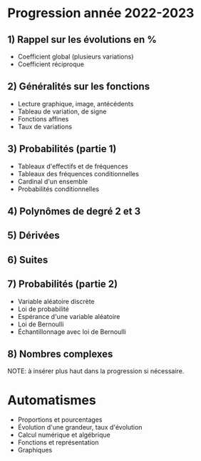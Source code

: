 # Progression année 2022-2023

## 1) Rappel sur les évolutions en %

- Coefficient global (plusieurs variations)
- Coefficient réciproque

## 2) Généralités sur les fonctions

- Lecture graphique, image, antécédents
- Tableau de variation, de signe
- Fonctions affines
- Taux de variations

## 3) Probabilités (partie 1)

- Tableaux d'effectifs et de fréquences
- Tableaux des fréquences conditionnelles
- Cardinal d'un ensemble
- Probabilités conditionnelles

## 4) Polynômes de degré 2 et 3

## 5) Dérivées

## 6) Suites

## 7) Probabilités (partie 2)

- Variable aléatoire discrète
- Loi de probabilité
- Espérance d'une variable aléatoire
- Loi de Bernoulli
- Échantillonnage avec loi de Bernoulli

## 8) Nombres complexes

NOTE: à insérer plus haut dans la progression si nécessaire.

# Automatismes

- Proportions et pourcentages
- Évolution d'une grandeur, taux d'évolution
- Calcul numérique et algébrique
- Fonctions et représentation
- Graphiques
